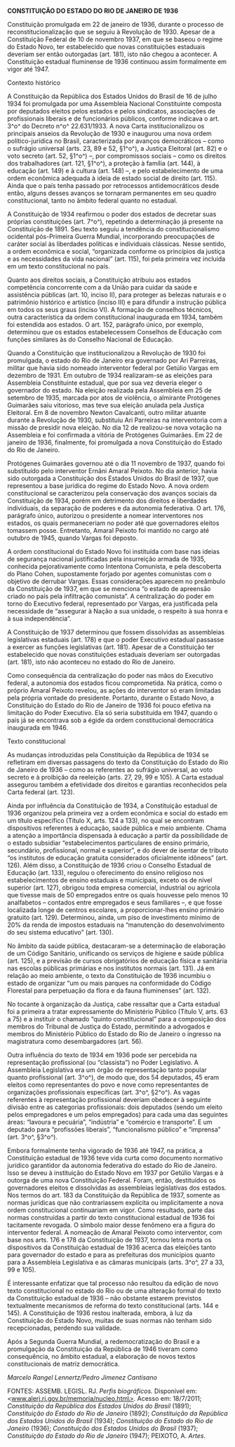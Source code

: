 **CONSTITUIÇÃO DO ESTADO DO RIO DE JANEIRO DE 1936**

Constituição promulgada em 22 de janeiro de 1936, durante o processo de
reconstitucionalização que se seguiu à Revolução de 1930. Apesar de a
Constituição Federal de 10 de novembro 1937, em que se baseou o regime
do Estado Novo, ter estabelecido que novas constituições estaduais
deveriam ser então outorgadas (art. 181), isto não chegou a acontecer. A
Constituição estadual fluminense de 1936 continuou assim formalmente em
vigor até 1947.

Contexto histórico

A Constituição da República dos Estados Unidos do Brasil de 16 de julho
1934 foi promulgada por uma Assembleia Nacional Constituinte composta
por deputados eleitos pelos estados e pelos sindicatos, associações de
profissionais liberais e de funcionários públicos, conforme indicava o
art. 3^o^ do Decreto n^o^ 22.631/1933. A nova Carta institucionalizou os
principais anseios da Revolução de 1930 e inaugurou uma nova ordem
político-jurídica no Brasil, caracterizada por avanços democráticos –
como o sufrágio universal (arts. 23, 89 e 52, §1^o^), a Justiça
Eleitoral (art. 82) e o voto secreto (art. 52, §1^o^) –, por
compromissos sociais – como os direitos dos trabalhadores (art. 121,
§1^o^), a proteção à família (art. 144), à educação (art. 149) e à
cultura (art. 148) –, e pelo estabelecimento de uma ordem econômica
adequada à ideia de estado social de direito (art. 115). Ainda que o
país tenha passado por retrocessos antidemocráticos desde então, alguns
desses avanços se tornaram permanentes em seu quadro constitucional,
tanto no âmbito federal quanto no estadual.

A Constituição de 1934 reafirmou o poder dos estados de decretar suas
próprias constituições (art. 7^o^), repetindo a determinação já presente
na Constituição de 1891. Seu texto seguiu a tendência do
constitucionalismo ocidental pós-Primeira Guerra Mundial, incorporando
preocupações de caráter social às liberdades políticas e individuais
clássicas. Nesse sentido, a ordem econômica e social, “organizada
conforme os princípios da justiça e as necessidades da vida nacional”
(art. 115), foi pela primeira vez incluída em um texto constitucional no
país.

Quanto aos direitos sociais, a Constituição atribuiu aos estados
competência concorrente com a da União para cuidar da saúde e
assistência públicas (art. 10, inciso II), para proteger as belezas
naturais e o patrimônio histórico e artístico (inciso III) e para
difundir a instrução pública em todos os seus graus (inciso VI). A
formação de conselhos técnicos, outra característica da ordem
constitucional inaugurada em 1934, também foi estendida aos estados. O
art. 152, parágrafo único, por exemplo, determinou que os estados
estabelecessem Conselhos de Educação com funções similares às do
Conselho Nacional de Educação.

Quando a Constituição que institucionalizou a Revolução de 1930 foi
promulgada, o estado do Rio de Janeiro era governado por Ari Parreiras,
militar que havia sido nomeado interventor federal por Getúlio Vargas em
dezembro de 1931. Em outubro de 1934 realizaram-se as eleições para
Assembleia Constituinte estadual, que por sua vez deveria eleger o
governador do estado. Na eleição realizada pela Assembleia em 25 de
setembro de 1935, marcada por atos de violência, o almirante Protógenes
Guimarães saiu vitorioso, mas teve sua eleição anulada pela Justiça
Eleitoral. Em 8 de novembro Newton Cavalcanti, outro militar atuante
durante a Revolução de 1930, substituiu Ari Parreiras na interventoria
com a missão de presidir nova eleição. No dia 12 de realizou-se nova
votação na Assembleia e foi confirmada a vitória de Protógenes
Guimarães. Em 22 de janeiro de 1936, finalmente, foi promulgada a nova
Constituição do Estado do Rio de Janeiro.

Protógenes Guimarães governou até o dia 11 novembro de 1937, quando foi
substituído pelo interventor Ernâni Amaral Peixoto. No dia anterior,
havia sido outorgada a Constituição dos Estados Unidos do Brasil de
1937, que representou a base jurídica do regime do Estado Novo. A nova
ordem constitucional se caracterizou pela conservação dos avanços
sociais da Constituição de 1934, porém em detrimento dos direitos e
liberdades individuais, da separação de poderes e da autonomia
federativa. O art. 176, parágrafo único, autorizou o presidente a nomear
interventores nos estados, os quais permaneceriam no poder até que
governadores eleitos tomassem posse. Entretanto, Amaral Peixoto foi
mantido no cargo até outubro de 1945, quando Vargas foi deposto.

A ordem constitucional do Estado Novo foi instituída com base nas ideias
de segurança nacional justificadas pela insurreição armada de 1935,
conhecida pejorativamente como Intentona Comunista, e pela descoberta do
Plano Cohen, supostamente forjado por agentes comunistas com o objetivo
de derrubar Vargas. Essas considerações aparecem no preâmbulo da
Constituição de 1937, em que se menciona “o estado de apreensão criado
no país pela infiltração comunista”. A centralização do poder em torno
do Executivo federal, representado por Vargas, era justificada pela
necessidade de “assegurar à Nação a sua unidade, o respeito à sua honra
e à sua independência”.

A Constituição de 1937 determinou que fossem dissolvidas as assembleias
legislativas estaduais (art. 178) e que o poder Executivo estadual
passasse a exercer as funções legislativas (art. 181). Apesar de a
Constituição ter estabelecido que novas constituições estaduais deveriam
ser outorgadas (art. 181), isto não aconteceu no estado do Rio de
Janeiro.

Como consequência da centralização do poder nas mãos do Executivo
federal, a autonomia dos estados ficou comprometida. Na prática, como o
próprio Amaral Peixoto revelou, as ações do interventor só eram
limitadas pela própria vontade do presidente. Portanto, durante o Estado
Novo, a Constituição do Estado do Rio de Janeiro de 1936 foi pouco
efetiva na limitação do Poder Executivo. Ela só seria substituída em
1947, quando o país já se encontrava sob a égide da ordem constitucional
democrática inaugurada em 1946.

Texto constitucional

As mudanças introduzidas pela Constituição da República de 1934 se
refletiram em diversas passagens do texto da Constituição do Estado do
Rio de Janeiro de 1936 – como as referentes ao sufrágio universal, ao
voto secreto e à proibição da reeleição (arts. 27, 29, 99 e 105). A
Carta estadual assegurou também a efetividade dos direitos e garantias
reconhecidos pela Carta federal (art. 123).

Ainda por influência da Constituição de 1934, a Constituição estadual de
1936 organizou pela primeira vez a ordem econômica e social do estado em
um título específico (Título X, arts. 124 a 133), no qual se encontram
dispositivos referentes à educação, saúde pública e meio ambiente. Chama
a atenção a importância dispensada à educação a partir da possibilidade
de o estado subsidiar “estabelecimentos particulares de ensino primário,
secundário, profissional, normal e superior”, e do dever de isentar de
tributo “os institutos de educação gratuita considerados oficialmente
idôneos” (art. 126). Além disso, a Constituição de 1936 criou o Conselho
Estadual de Educação (art. 133), regulou o oferecimento do ensino
religioso nos estabelecimentos de ensino estaduais e municipais, exceto
os de nível superior (art. 127), obrigou toda empresa comercial,
industrial ou agrícola que tivesse mais de 50 empregados entre os quais
houvesse pelo menos 10 analfabetos – contados entre empregados e seus
familiares –, e que fosse localizada longe de centros escolares, a
proporcionar-lhes ensino primário gratuito (art. 129). Determinou,
ainda, um piso de investimento mínimo de 20% da renda de impostos
estaduais na “manutenção do desenvolvimento do seu sistema educativo”
(art. 130).

No âmbito da saúde pública, destacaram-se a determinação de elaboração
de um Código Sanitário, unificando os serviços de higiene e saúde
pública (art. 125), e a previsão de cursos obrigatórios de educação
física e sanitária nas escolas públicas primárias e nos institutos
normais (art. 131). Já em relação ao meio ambiente, o texto da
Constituição de 1936 incumbiu o estado de organizar “um ou mais parques
na conformidade do Código Florestal para perpetuação da flora e da fauna
fluminenses” (art. 132).

No tocante à organização da Justiça, cabe ressaltar que a Carta estadual
foi a primeira a tratar expressamente do Ministério Público (Título V,
arts. 63 a 75) e a instituir o chamado “quinto constitucional” para a
composição dos membros do Tribunal de Justiça do Estado, permitindo a
advogados e membros do Ministério Público do Estado do Rio de Janeiro o
ingresso na magistratura como desembargadores (art. 56).

Outra influência do texto de 1934 em 1936 pode ser percebida na
representação profissional (ou “classista”) no Poder Legislativo. A
Assembleia Legislativa era um órgão de representação tanto popular
quanto profissional (art. 3^o^), de modo que, dos 54 deputados, 45 eram
eleitos como representantes do povo e nove como representantes de
organizações profissionais específicas (art. 3^o^, §2^o^). As vagas
referentes à representação profissional deveriam obedecer à seguinte
divisão entre as categorias profissionais: dois deputados (sendo um
eleito pelos empregadores e um pelos empregados) para cada uma das
seguintes áreas: “lavoura e pecuária”, “indústria” e “comércio e
transporte”. E um deputado para “profissões liberais”, “funcionalismo
público” e “imprensa” (art. 3^o^, §3^o^).

Embora formalmente tenha vigorado de 1936 até 1947, na prática, a
Constituição estadual de 1936 teve vida curta como documento normativo
jurídico garantidor da autonomia federativa do estado do Rio de Janeiro.
Isso se deveu à instituição do Estado Novo em 1937 por Getúlio Vargas e
à outorga de uma nova Constituição Federal. Foram, então, destituídos os
governadores eleitos e dissolvidas as assembleias legislativas dos
estados. Nos termos do art. 183 da Constituição da República de 1937,
somente as normas jurídicas que não contrariassem explícita ou
implicitamente a nova ordem constitucional continuariam em vigor. Como
resultado, parte das normas construídas a partir do texto constitucional
estadual de 1936 foi tacitamente revogada. O símbolo maior desse
fenômeno era a figura do interventor federal. A nomeação de Amaral
Peixoto como interventor, com base nos arts. 176 e 178 da Constituição
de 1937, tornou letra morta os dispositivos da Constituição estadual de
1936 acerca das eleições tanto para governador do estado e para as
prefeituras dos municípios quanto para a Assembleia Legislativa e as
câmaras municipais (arts. 3^o^, 27 a 33, 99 e 105).

É interessante enfatizar que tal processo não resultou da edição de novo
texto constitucional no estado do Rio ou de uma alteração formal do
texto da Constituição estadual de 1936 – não obstante estarem previstos
textualmente mecanismos de reforma do texto constitucional (arts. 144 e
145). A Constituição de 1936 restou inalterada, embora, à luz da
Constituição do Estado Novo, muitas de suas normas não tenham sido
recepcionadas, perdendo sua validade.

Após a Segunda Guerra Mundial, a redemocratização do Brasil e a
promulgação da Constituição da República de 1946 tiveram como
consequência, no âmbito estadual, a elaboração de novos textos
constitucionais de matriz democrática.

*Marcelo Rangel Lennertz/Pedro Jimenez Cantisano*

FONTES: ASSEMB. LEGISL. RJ. *Perfis biográficos.* Disponível em:
\<www.alerj.rj.gov.br/memoria/nucleo.htm\>. Acesso em: 18/7/2011;
*Constituição da República dos Estados Unidos do Brasil* (1891);
*Constituição do Estado do Rio de Janeiro* (1892); *Constituição da
República dos Estados Unidos do Brasil* (1934); *Constituição do Estado
do Rio de Janeiro* (1936); *Constituição dos Estados Unidos do Brasil*
(1937); *Constituição do Estado do Rio de Janeiro* (1947); PEIXOTO, A.
*Artes*.
